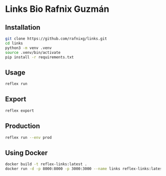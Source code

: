# Links Bio Rafnix Guzmán

## Installation

```bash
git clone https://github.com/rafnixg/links.git
cd links
python3 -m venv .venv
source .venv/bin/activate
pip install -r requirements.txt
```

## Usage

```bash
reflex run
```

## Export

```bash
reflex export
```

## Production
    
```bash
reflex run --env prod
```

## Using Docker

```bash
docker build -t reflex-links:latest .
docker run -d -p 8000:8000 -p 3000:3000 --name links reflex-links:latest
```